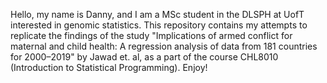 Hello, my name is Danny, and I am a MSc student in the DLSPH at UofT interested in genomic statistics. This repository contains my attempts to replicate the findings of the study "Implications of armed conflict for maternal and child health: A regression analysis of data from 181 countries for 2000–2019" by Jawad et. al, as a part of the course CHL8010 (Introduction to Statistical Programming). Enjoy!
